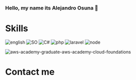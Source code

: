 ### Hello, my name its Alejandro Osuna 👋


# Skills

![english](https://img.shields.io/badge/English%20(US)-50%25-green?style=flat-square&logo=)
![SO](https://img.shields.io/badge/arch%20linux-v5.1.3-blue?style=flat-square&logo=arch-linux)
![C#](https://img.shields.io/badge/Visual%20Studio-v7.3-blueviolet?style=flat-square&logo=c-sharp)
![php](https://img.shields.io/badge/php-5.3%20--%207.4-blue?style=flat-square&logo=php)
![laravel](https://img.shields.io/badge/Laravel-7-red?style=flat-square&logo=laravel)
![node](https://img.shields.io/badge/node--lts%40latest-%3E%3D%206.0.0-brightgreen?style=flat-square&logo=node.js)

![aws-academy-graduate-aws-academy-cloud-foundations](https://i.imgur.com/4U3MFom.png)

# Contact me

<!--
**PAOsuna/PAOsuna** is a ✨ _special_ ✨ repository because its `README.md` (this file) appears on your GitHub profile.

Here are some ideas to get you started:

- 🔭 I’m currently working on ...
- 🌱 I’m currently learning ...
- 👯 I’m looking to collaborate on ...
- 🤔 I’m looking for help with ...
- 💬 Ask me about ...
- 📫 How to reach me: ...
- 😄 Pronouns: ...
- ⚡ Fun fact: ...
-->
